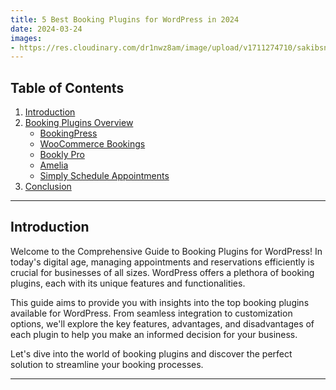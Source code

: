 ```yaml
---
title: 5 Best Booking Plugins for WordPress in 2024
date: 2024-03-24
images:
- https://res.cloudinary.com/dr1nwz8am/image/upload/v1711274710/sakibsnaz_utgusz.webp
---
```


## Table of Contents
1. [Introduction](#introduction)
2. [Booking Plugins Overview](#booking-plugins-overview)
    - [BookingPress](#1-bookingpress)
    - [WooCommerce Bookings](#2-woocommerce-bookings)
    - [Bookly Pro](#3-bookly-pro)
    - [Amelia](#4-amelia)
    - [Simply Schedule Appointments](#5-simply-schedule-appointments)
3. [Conclusion](#conclusion)

---

## Introduction

Welcome to the Comprehensive Guide to Booking Plugins for WordPress! In today's digital age, managing appointments and reservations efficiently is crucial for businesses of all sizes. WordPress offers a plethora of booking plugins, each with its unique features and functionalities.

This guide aims to provide you with insights into the top booking plugins available for WordPress. From seamless integration to customization options, we'll explore the key features, advantages, and disadvantages of each plugin to help you make an informed decision for your business.

Let's dive into the world of booking plugins and discover the perfect solution to streamline your booking processes.

---